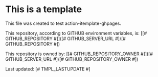 # This is a template

This file was created to test action-itemplate-ghpages.

This repository, according to GITHUB environment variables, is:
[[# GITHUB_REPOSITORY #]]([# GITHUB_SERVER_URL #]/[# GITHUB_REPOSITORY #])

This repository is owned by:
[[# GITHUB_REPOSITORY_OWNER #]]([# GITHUB_SERVER_URL #]/[# GITHUB_REPOSITORY_OWNER #])

Last updated: [# TMPL_LASTUPDATE #]
